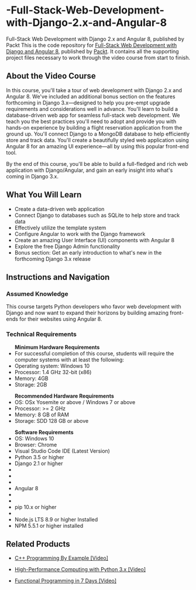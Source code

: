 # -Full-Stack-Web-Development-with-Django-2.x-and-Angular-8
Full-Stack Web Development with Django 2.x and Angular 8, published by Packt
This is the code repository for [Full-Stack Web Development with Django and Angular 8]( https://www.packtpub.com/web-development/full-stack-web-development-with-django-and-angular-8-video), published by [Packt](https://www.packtpub.com/?utm_source=github). It contains all the supporting project files necessary to work through the video course from start to finish.
## About the Video Course
In this course, you'll take a tour of web development with Django 2.x and Angular 8. We've included an additional bonus section on the features forthcoming in Django 3.x—designed to help you pre-empt upgrade requirements and considerations well in advance. You'll learn to build a database-driven web app for seamless full-stack web development. We teach you the best practices you'll need to adopt and provide you with hands-on experience by building a flight reservation application from the ground up. You'll connect Django to a MongoDB database to help efficiently store and track data. You'll create a beautifully styled web application using Angular 8 for an amazing UI experience—all by using this popular front-end tool.

By the end of this course, you'll be able to build a full-fledged and rich web application with Django/Angular, and gain an early insight into what's coming in Django 3.x.

<H2>What You Will Learn</H2>
<DIV class=book-info-will-learn-text>
<UL>
<LI> Create a data-driven web application
<LI> Connect Django to databases such as SQLite to help store and track data
<LI> Effectively utilize the template system
<LI> Configure Angular to work with the Django framework
<LI> Create an amazing User Interface (UI) components with Angular 8
<LI> Explore the free Django Admin functionality
<LI> Bonus section: Get an early introduction to what's new in the forthcoming Django 3.x release </LI></UL></DIV>

## Instructions and Navigation
### Assumed Knowledge
This course targets Python developers who favor web development with Django and now want to expand their horizons by building amazing front-ends for their websites using Angular 8.
### Technical Requirements
<UL>
<B> Minimum Hardware Requirements </B>
<LI> For successful completion of this course, students will require the computer systems with at least the following:
<LI> Operating system: Windows 10
<LI> Processor: 1.4 GHz 32-bit (x86)
<LI> Memory: 4GB
<LI> Storage: 2GB </LI></UL>

<UL>
<B> Recommended Hardware Requirements </B>
<LI> OS: OSx Yosemite or above / Windows 7 or above
<LI> Processor:  >= 2 GHz
<LI> Memory: 8 GB of RAM
<LI> Storage: SDD 128 GB or above </LI></UL>


<UL>
<B> Software Requirements </B>
<LI> OS: Windows 10
<LI> Browser: Chrome
<LI> Visual Studio Code IDE (Latest Version)
<LI> Python 3.5 or higher
<LI> Django 2.1 or higher
<LI> <LI> <LI> <LI> Angular 8
<LI> <LI> <LI> pip 10.x or higher
<LI> <LI> Node.js LTS 8.9 or higher Installed
<LI> NPM 5.5.1 or higher installed </LI></UL>



## Related Products
* [C++ Programming By Example [Video]](https://www.packtpub.com/application-development/c-programming-example-video)

* [High-Performance Computing with Python 3.x [Video]](https://www.packtpub.com/application-development/high-performance-computing-python-3x-video?utm_source=github&utm_medium=repository&utm_campaign=9781789956252)

* [Functional Programming in 7 Days [Video]](https://www.packtpub.com/application-development/functional-programming-7-days-video?utm_source=github&utm_medium=repository&utm_campaign=9781788990295)
